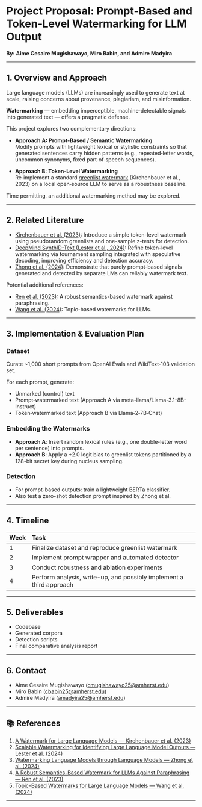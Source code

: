 # Project Proposal: Prompt‑Based and Token‑Level Watermarking for LLM Output

**By: Aime Cesaire Mugishawayo, Miro Babin, and Admire Madyira**

---

## 1. Overview and Approach
Large language models (LLMs) are increasingly used to generate text at scale, raising concerns about provenance, plagiarism, and misinformation.

**Watermarking** — embedding imperceptible, machine‑detectable signals into generated text — offers a pragmatic defense.

This project explores two complementary directions:

- **Approach A: Prompt‑Based / Semantic Watermarking**  
  Modify prompts with lightweight lexical or stylistic constraints so that generated sentences carry hidden patterns (e.g., repeated‑letter words, uncommon synonyms, fixed part‑of‑speech sequences).

- **Approach B: Token‑Level Watermarking**  
  Re‑implement a standard [greenlist watermark](https://arxiv.org/abs/2301.10226) (Kirchenbauer et al., 2023) on a local open‑source LLM to serve as a robustness baseline.

Time permitting, an additional watermarking method may be explored.

---

## 2. Related Literature

- [Kirchenbauer et al. (2023)](https://arxiv.org/abs/2301.10226): Introduce a simple token-level watermark using pseudorandom greenlists and one-sample z-tests for detection.
- [DeepMind SynthID-Text (Lester et al., 2024)](https://arxiv.org/abs/2401.10350): Refine token-level watermarking via tournament sampling integrated with speculative decoding, improving efficiency and detection accuracy.
- [Zhong et al. (2024)](https://arxiv.org/abs/2411.05091): Demonstrate that purely prompt-based signals generated and detected by separate LMs can reliably watermark text.

Potential additional references:

- [Ren et al. (2023)](https://arxiv.org/abs/2309.03157): A robust semantics-based watermark against paraphrasing.
- [Wang et al. (2024)](https://arxiv.org/abs/2404.02138): Topic-based watermarks for LLMs.

---

## 3. Implementation & Evaluation Plan

### Dataset
Curate ~1,000 short prompts from OpenAI Evals and WikiText‑103 validation set.

For each prompt, generate:
- Unmarked (control) text
- Prompt‑watermarked text (Approach A via meta-llama/Llama-3.1-8B-Instruct)
- Token‑watermarked text (Approach B via Llama‑2‑7B‑Chat)

### Embedding the Watermarks
- **Approach A**: Insert random lexical rules (e.g., one double-letter word per sentence) into prompts.
- **Approach B**: Apply a +2.0 logit bias to greenlist tokens partitioned by a 128-bit secret key during nucleus sampling.

### Detection
- For prompt-based outputs: train a lightweight BERTa classifier.
- Also test a zero-shot detection prompt inspired by Zhong et al.

---

## 4. Timeline

| Week | Task |
|:---|:---|
| 1 | Finalize dataset and reproduce greenlist watermark |
| 2 | Implement prompt wrapper and automated detector |
| 3 | Conduct robustness and ablation experiments |
| 4 | Perform analysis, write-up, and possibly implement a third approach |

---

## 5. Deliverables
- Codebase
- Generated corpora
- Detection scripts
- Final comparative analysis report

---

## 6. Contact

- Aime Cesaire Mugishawayo ([cmugishawayo25@amherst.edu](mailto:cmugishawayo25@amherst.edu))
- Miro Babin ([cbabin25@amherst.edu](mailto:cbabin25@amherst.edu))
- Admire Madyira ([amadyira25@amherst.edu](mailto:amadyira25@amherst.edu))

---

## 📚 References
1. [A Watermark for Large Language Models — Kirchenbauer et al. (2023)](https://arxiv.org/abs/2301.10226)
2. [Scalable Watermarking for Identifying Large Language Model Outputs — Lester et al. (2024)](https://arxiv.org/abs/2401.10350)
3. [Watermarking Language Models through Language Models — Zhong et al. (2024)](https://arxiv.org/abs/2411.05091)
4. [A Robust Semantics-Based Watermark for LLMs Against Paraphrasing — Ren et al. (2023)](https://arxiv.org/abs/2309.03157)
5. [Topic-Based Watermarks for Large Language Models — Wang et al. (2024)](https://arxiv.org/abs/2404.02138)

---
